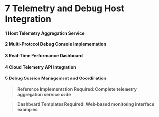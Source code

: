 # 7 Telemetry and Debug Host Integration


#### 1 Host Telemetry Aggregation Service


#### 2 Multi-Protocol Debug Console Implementation


#### 3 Real-Time Performance Dashboard


#### 4 Cloud Telemetry API Integration


#### 5 Debug Session Management and Coordination


> **Reference Implementation Required: Complete telemetry aggregation service code**


> **Dashboard Templates Required: Web-based monitoring interface examples**

